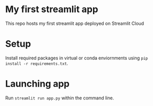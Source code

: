 # My first streamlit app
This repo hosts my first streamlit app deployed on Streamlit Cloud

# Setup
Install required packages in virtual or conda enviornments using `pip install -r requirements.txt`.

# Launching app
Run `streamlit run app.py` within the command line.